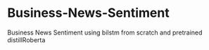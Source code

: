 # Business-News-Sentiment
Business News Sentiment using bilstm from scratch and pretrained distillRoberta
